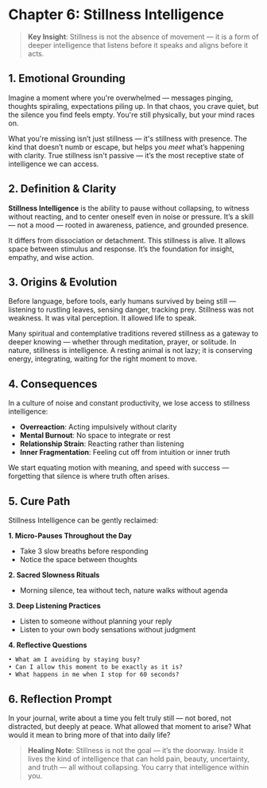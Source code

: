 # Chapter 6: Stillness Intelligence

> **Key Insight**: Stillness is not the absence of movement — it is a form of deeper intelligence that listens before it speaks and aligns before it acts.

## 1. Emotional Grounding

Imagine a moment where you're overwhelmed — messages pinging, thoughts spiraling, expectations piling up. In that chaos, you crave quiet, but the silence you find feels empty. You're still physically, but your mind races on.

What you're missing isn’t just stillness — it's stillness with presence. The kind that doesn’t numb or escape, but helps you *meet* what’s happening with clarity. True stillness isn't passive — it’s the most receptive state of intelligence we can access.

## 2. Definition & Clarity

**Stillness Intelligence** is the ability to pause without collapsing, to witness without reacting, and to center oneself even in noise or pressure. It’s a skill — not a mood — rooted in awareness, patience, and grounded presence.

It differs from dissociation or detachment. This stillness is alive. It allows space between stimulus and response. It’s the foundation for insight, empathy, and wise action.

## 3. Origins & Evolution

Before language, before tools, early humans survived by being still — listening to rustling leaves, sensing danger, tracking prey. Stillness was not weakness. It was vital perception. It allowed life to speak.

Many spiritual and contemplative traditions revered stillness as a gateway to deeper knowing — whether through meditation, prayer, or solitude. In nature, stillness is intelligence. A resting animal is not lazy; it is conserving energy, integrating, waiting for the right moment to move.

## 4. Consequences

In a culture of noise and constant productivity, we lose access to stillness intelligence:

- **Overreaction**: Acting impulsively without clarity
- **Mental Burnout**: No space to integrate or rest
- **Relationship Strain**: Reacting rather than listening
- **Inner Fragmentation**: Feeling cut off from intuition or inner truth

We start equating motion with meaning, and speed with success — forgetting that silence is where truth often arises.

## 5. Cure Path

Stillness Intelligence can be gently reclaimed:

**1. Micro-Pauses Throughout the Day**
- Take 3 slow breaths before responding
- Notice the space between thoughts

**2. Sacred Slowness Rituals**
- Morning silence, tea without tech, nature walks without agenda

**3. Deep Listening Practices**
- Listen to someone without planning your reply
- Listen to your own body sensations without judgment

**4. Reflective Questions**
```markdown
• What am I avoiding by staying busy?
• Can I allow this moment to be exactly as it is?
• What happens in me when I stop for 60 seconds?
```

## 6. Reflection Prompt

In your journal, write about a time you felt truly still — not bored, not distracted, but deeply at peace. What allowed that moment to arise? What would it mean to bring more of that into daily life?

> **Healing Note**: Stillness is not the goal — it’s the doorway. Inside it lives the kind of intelligence that can hold pain, beauty, uncertainty, and truth — all without collapsing. You carry that intelligence within you.

